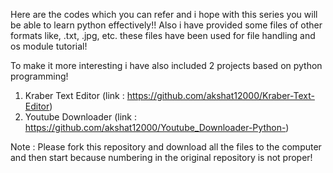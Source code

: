 Here are the codes which you can refer and i hope with this series you will be able to learn python effectively!!
Also i have provided some files of other formats like, .txt, .jpg, etc. these files have been used for file handling and os module tutorial!

To make it more interesting i have also included 2 projects based on python programming! 
1) Kraber Text Editor (link : https://github.com/akshat12000/Kraber-Text-Editor)
2) Youtube Downloader (link : https://github.com/akshat12000/Youtube_Downloader-Python-)

Note : Please fork this repository and download all the files to the computer and then start because numbering in the original repository is not proper!
